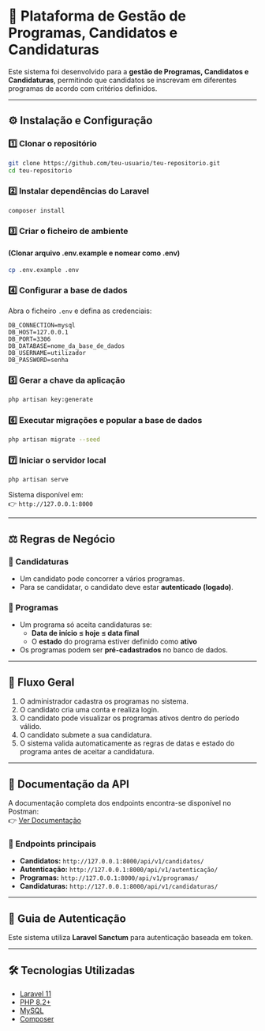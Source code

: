 # 📌 Plataforma de Gestão de Programas, Candidatos e Candidaturas  

Este sistema foi desenvolvido para a **gestão de Programas, Candidatos e Candidaturas**, permitindo que candidatos se inscrevam em diferentes programas de acordo com critérios definidos.  

---

## ⚙️ Instalação e Configuração  

### 1️⃣ Clonar o repositório  
```bash
git clone https://github.com/teu-usuario/teu-repositorio.git
cd teu-repositorio
```

### 2️⃣ Instalar dependências do Laravel  
```bash
composer install
```

### 3️⃣ Criar o ficheiro de ambiente  
#### (Clonar arquivo .env.example e nomear como .env)
```bash
cp .env.example .env
```

### 4️⃣ Configurar a base de dados  
Abra o ficheiro `.env` e defina as credenciais:  
```env
DB_CONNECTION=mysql
DB_HOST=127.0.0.1
DB_PORT=3306
DB_DATABASE=nome_da_base_de_dados
DB_USERNAME=utilizador
DB_PASSWORD=senha
```

### 5️⃣ Gerar a chave da aplicação  
```bash
php artisan key:generate
```

### 6️⃣ Executar migrações e popular a base de dados  
```bash
php artisan migrate --seed
```

### 7️⃣ Iniciar o servidor local  
```bash
php artisan serve
```

Sistema disponível em:  
👉 `http://127.0.0.1:8000`

---

## ⚖️ Regras de Negócio  

### 🔹 Candidaturas  
- Um candidato pode concorrer a vários programas.  
- Para se candidatar, o candidato deve estar **autenticado (logado)**.  

### 🔹 Programas  
- Um programa só aceita candidaturas se:  
  - **Data de início ≤ hoje ≤ data final**  
  - O **estado** do programa estiver definido como **ativo**  
- Os programas podem ser **pré-cadastrados** no banco de dados.  

---

## 🔄 Fluxo Geral  

1. O administrador cadastra os programas no sistema.  
2. O candidato cria uma conta e realiza login.  
3. O candidato pode visualizar os programas ativos dentro do período válido.  
4. O candidato submete a sua candidatura.  
5. O sistema valida automaticamente as regras de datas e estado do programa antes de aceitar a candidatura.  

---

## 📖 Documentação da API  

A documentação completa dos endpoints encontra-se disponível no Postman:  
👉 [Ver Documentação](https://documenter.getpostman.com/view/48151868/2sB3HjNMqW)  

### 🔗 Endpoints principais  

- **Candidatos:** `http://127.0.0.1:8000/api/v1/candidatos/`  
- **Autenticação:** `http://127.0.0.1:8000/api/v1/autenticação/`  
- **Programas:** `http://127.0.0.1:8000/api/v1/programas/`  
- **Candidaturas:** `http://127.0.0.1:8000/api/v1/candidaturas/`  

---

## 🔑 Guia de Autenticação  

Este sistema utiliza **Laravel Sanctum** para autenticação baseada em token.  

---

## 🛠️ Tecnologias Utilizadas  

- [Laravel 11](https://laravel.com/)  
- [PHP 8.2+](https://www.php.net/)  
- [MySQL](https://www.mysql.com/)  
- [Composer](https://getcomposer.org/)  
